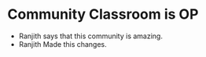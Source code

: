 # Community Classroom is OP


- Ranjith says that this community is amazing.
- Ranjith Made this changes.

